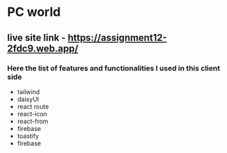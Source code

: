 # PC world

## live site link - https://assignment12-2fdc9.web.app/


### Here the list of features and functionalities I used in this client side 
* tailwind
* daisyUI
* react route
* react-icon
* react-from
* firebase
* toastify
* firebase